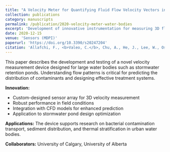 ```yaml
---
title: "A Velocity Meter for Quantifying Fluid Flow Velocity Vectors in Large Water Bodies"
collection: publications
category: manuscripts
permalink: /publication/2020-velocity-meter-water-bodies
excerpt: 'Development of innovative instrumentation for measuring 3D flow velocities in lakes and ponds. Critical for understanding contaminant transport and circulation patterns.'
date: 2020-12-15
venue: 'Sensors (MDPI)'
paperurl: 'https://doi.org/10.3390/s20247204'
citation: 'Allafchi, F., <b>Valeo, C.</b>, Chu, A., He, J., Lee, W., Oshkai, P., Neumann, N. (2020). &quot;A Velocity Meter for Quantifying Fluid Flow Velocity Vectors in Large Water Bodies.&quot; <i>Sensors</i>, 20(24), 7204.'
---
```


This paper describes the development and testing of a novel velocity measurement device designed for large water bodies such as stormwater retention ponds. Understanding flow patterns is critical for predicting the distribution of contaminants and designing effective treatment systems.

**Innovation:**
- Custom-designed sensor array for 3D velocity measurement
- Robust performance in field conditions
- Integration with CFD models for enhanced prediction
- Application to stormwater pond design optimization

**Applications:** The device supports research on bacterial contamination transport, sediment distribution, and thermal stratification in urban water bodies.

**Collaborators:** University of Calgary, University of Alberta
